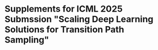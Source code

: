 # Supplements for ICML 2025 Submssion "Scaling Deep Learning Solutions for Transition Path Sampling"
